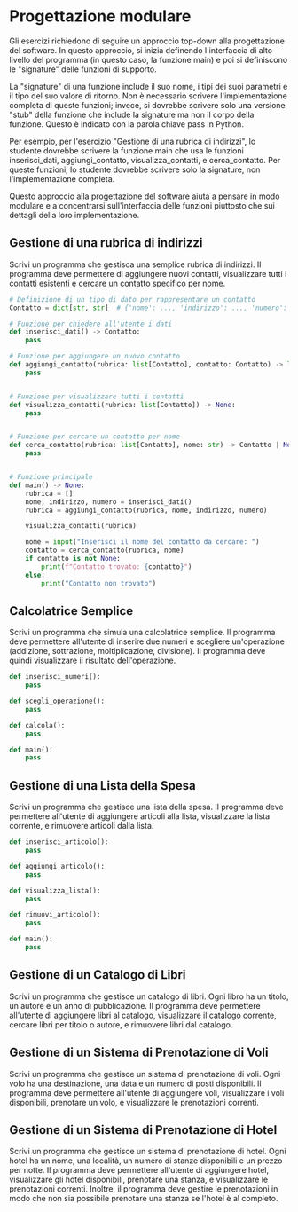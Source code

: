 # Progettazione modulare

Gli esercizi richiedono di seguire un approccio top-down alla progettazione del software. In questo approccio, si inizia definendo l'interfaccia di alto livello del programma (in questo caso, la funzione main) e poi si definiscono le "signature" delle funzioni di supporto.

La "signature" di una funzione include il suo nome, i tipi dei suoi parametri e il tipo del suo valore di ritorno. Non è necessario scrivere l'implementazione completa di queste funzioni; invece, si dovrebbe scrivere solo una versione "stub" della funzione che include la signature ma non il corpo della funzione. Questo è indicato con la parola chiave pass in Python.

Per esempio, per l'esercizio "Gestione di una rubrica di indirizzi", lo studente dovrebbe scrivere la funzione main che usa le funzioni inserisci_dati, aggiungi_contatto, visualizza_contatti, e cerca_contatto. Per queste funzioni, lo studente dovrebbe scrivere solo la signature, non l'implementazione completa.

Questo approccio alla progettazione del software aiuta a pensare in modo modulare e a concentrarsi sull'interfaccia delle funzioni piuttosto che sui dettagli della loro implementazione.

## Gestione di una rubrica di indirizzi

Scrivi un programma che gestisca una semplice rubrica di indirizzi. Il programma deve permettere di aggiungere nuovi contatti, visualizzare tutti i contatti esistenti e cercare un contatto specifico per nome.

```python
# Definizione di un tipo di dato per rappresentare un contatto
Contatto = dict[str, str]  # {'nome': ..., 'indirizzo': ..., 'numero': ...}

# Funzione per chiedere all'utente i dati
def inserisci_dati() -> Contatto:
    pass

# Funzione per aggiungere un nuovo contatto
def aggiungi_contatto(rubrica: list[Contatto], contatto: Contatto) -> list[Contatto]:
    pass


# Funzione per visualizzare tutti i contatti
def visualizza_contatti(rubrica: list[Contatto]) -> None:
    pass


# Funzione per cercare un contatto per nome
def cerca_contatto(rubrica: list[Contatto], nome: str) -> Contatto | None:
    pass


# Funzione principale
def main() -> None:
    rubrica = []
    nome, indirizzo, numero = inserisci_dati()
    rubrica = aggiungi_contatto(rubrica, nome, indirizzo, numero)

    visualizza_contatti(rubrica)

    nome = input("Inserisci il nome del contatto da cercare: ")
    contatto = cerca_contatto(rubrica, nome)
    if contatto is not None:
        print(f"Contatto trovato: {contatto}")
    else:
        print("Contatto non trovato")
```


## Calcolatrice Semplice

Scrivi un programma che simula una calcolatrice semplice. Il programma deve permettere all'utente di inserire due numeri e scegliere un'operazione (addizione, sottrazione, moltiplicazione, divisione). Il programma deve quindi visualizzare il risultato dell'operazione.

```python
def inserisci_numeri():
    pass

def scegli_operazione():
    pass

def calcola():
    pass

def main():
    pass
```

## Gestione di una Lista della Spesa

Scrivi un programma che gestisce una lista della spesa. Il programma deve permettere all'utente di aggiungere articoli alla lista, visualizzare la lista corrente, e rimuovere articoli dalla lista.

```python
def inserisci_articolo():
    pass

def aggiungi_articolo():
    pass

def visualizza_lista():
    pass

def rimuovi_articolo():
    pass

def main():
    pass
```

## Gestione di un Catalogo di Libri

Scrivi un programma che gestisce un catalogo di libri. Ogni libro ha un titolo, un autore e un anno di pubblicazione. Il programma deve permettere all'utente di aggiungere libri al catalogo, visualizzare il catalogo corrente, cercare libri per titolo o autore, e rimuovere libri dal catalogo.

## Gestione di un Sistema di Prenotazione di Voli

Scrivi un programma che gestisce un sistema di prenotazione di voli. Ogni volo ha una destinazione, una data e un numero di posti disponibili. Il programma deve permettere all'utente di aggiungere voli, visualizzare i voli disponibili, prenotare un volo, e visualizzare le prenotazioni correnti.

## Gestione di un Sistema di Prenotazione di Hotel

Scrivi un programma che gestisce un sistema di prenotazione di hotel. Ogni hotel ha un nome, una località, un numero di stanze disponibili e un prezzo per notte. Il programma deve permettere all'utente di aggiungere hotel, visualizzare gli hotel disponibili, prenotare una stanza, e visualizzare le prenotazioni correnti. Inoltre, il programma deve gestire le prenotazioni in modo che non sia possibile prenotare una stanza se l'hotel è al completo.
